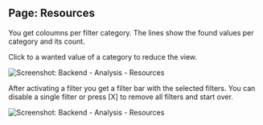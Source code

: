 ## Page: Resources

You get coloumns per filter category. The lines show the found values per category and its count.

Click to a wanted value of a category to reduce the view.

![Screenshot: Backend - Analysis - Resources](/images/usage-03-analysis-ressources-filter.png)

After activating a filter you get a filter bar with the selected filters. You can disable a single filter or press [X] to remove all filters and start over.

![Screenshot: Backend - Analysis - Resources](/images/usage-03-analysis-ressources-filter2.png)
